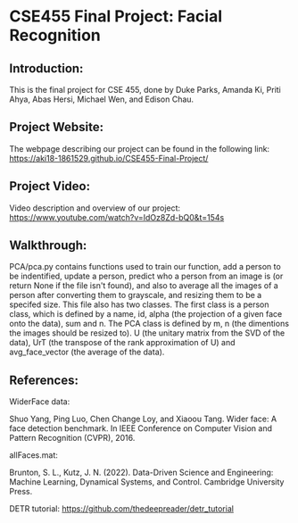 # CSE455 Final Project: Facial Recognition
## Introduction:
This is the final project for CSE 455, done by Duke Parks, Amanda Ki, Priti Ahya, Abas Hersi, Michael Wen, and Edison Chau.

## Project Website:
The webpage describing our project can be found in the following link:
https://aki18-1861529.github.io/CSE455-Final-Project/

## Project Video:
Video description and overview of our project: 
https://www.youtube.com/watch?v=IdOz8Zd-bQ0&t=154s

## Walkthrough:
PCA/pca.py contains functions used to train our function, add a person to be indentified, update a person, predict who a person
from an image is (or return None if the file isn't found),
and also to average all the images of a person after converting
them to grayscale, and resizing them to be a specifed size. This
file also has two classes. The first class is a person class, which is defined by a name, id, alpha (the projection of a given face onto the data), sum and n. The PCA class is defined by m, n (the dimentions the images should be resized to).
U (the unitary matrix from the SVD of the data), UrT (the transpose of the rank approximation of U) and avg_face_vector (the average of the data).

## References:
WiderFace data:

Shuo Yang, Ping Luo, Chen Change Loy, and Xiaoou Tang. Wider face: A face
detection benchmark. In IEEE Conference on Computer Vision and Pattern
Recognition (CVPR), 2016.

	
allFaces.mat:

Brunton, S. L., Kutz, J. N. (2022). Data-Driven Science and Engineering: Machine Learning, Dynamical Systems, and Control. Cambridge University Press. 

DETR tutorial:
https://github.com/thedeepreader/detr_tutorial
